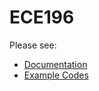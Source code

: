 # ECE196

Please see:

* [Documentation](https://curtisrlee.github.io/ece196-fa21/)
* [Example Codes](https://github.com/curtisrlee/ece196-fa21/tree/main/examples)

